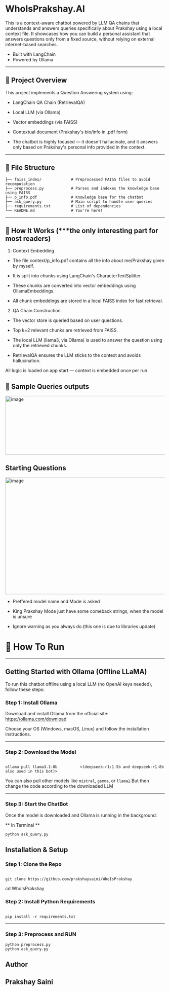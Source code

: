 # WhoIsPrakshay.AI

This is a context-aware chatbot powered by LLM QA chains that understands and answers queries specifically about Prakshay using a local context file. It showcases how you can build a personal assistant that answers questions only from a fixed source, without relying on external internet-based searches.
- Built with LangChain  
- Powered by Ollama


---

## 🔹 Project Overview

This project implements a Question Answering system using:

- LangChain QA Chain (RetrievalQA)

- Local LLM (via Ollama)

- Vector embeddings (via FAISS)

- Contextual document (Prakshay's bio/info in .pdf form)

- The chatbot is highly focused — it doesn't hallucinate, and it answers only based on Prakshay's personal info provided in the context.

---

## 🔹 File Structure
```
├── faiss_index/             # Preprocessed FAISS files to avoid recomputation
├── preprocess.py            # Parses and indexes the knowledge base using FAISS
├── p_info.pdf               # Knowledge base for the chatbot
├── ask_query.py             # Main script to handle user queries
├── requirements.txt         # List of dependencies
└── README.md                # You're here!
```

  ---
  
## 🔹 How It Works  (***the only interesting part for most readers)
  1. Context Embedding
- The file context/p_info.pdf contains all the info about me/Prakshay given by myself.

- It is split into chunks using LangChain's CharacterTextSplitter.

- These chunks are converted into vector embeddings using OllamaEmbeddings.

- All chunk embeddings are stored in a local FAISS index for fast retrieval.

2. QA Chain Construction
- The vector store is queried based on user questions.

- Top k=2 relevant chunks are retrieved from FAISS.

- The local LLM (llama3, via Ollama) is used to answer the question using only the retrieved chunks.

- RetrievalQA ensures the LLM sticks to the context and avoids hallucination.


All logic is loaded on app start — context is embedded once per run.

## 🔹 Sample Queries outputs
  <img width="1453" height="185" alt="image" src="https://github.com/user-attachments/assets/7d8d28c4-68ca-4eb9-9ec9-25447e11722e" />

## Starting Questions
<img width="1455" height="369" alt="image" src="https://github.com/user-attachments/assets/234d6953-d144-49e3-882e-dee4f283c404" />

- Preffered model name and Mode is asked
  
- King Prakshay Mode just have some comeback strings, when the model is unsure
  
- Ignore warning as you always do.(this one is due to libraries update)

# 🔹 How To Run
---
## Getting Started with Ollama (Offline LLaMA)

To run this chatbot offline using a local LLM (no OpenAI keys needed), follow these steps:

### Step 1: Install Ollama

Download and install Ollama from the official site:  
https://ollama.com/download

Choose your OS (Windows, macOS, Linux) and follow the installation instructions.

---

### Step 2: Download the Model

```

ollama pull llama3.1:8b          <(deepseek-r1:1.5b and deepseek-r1:8b also used in this bot)>
```
You can also pull other models like `mistral`, `gemma`, or `llama2`.But then change the code according to the downloaded LLM

---

### Step 3: Start the ChatBot

Once the model is downloaded and Ollama is running in the background:

** In Terminal **

```
python ask_query.py
```
## Installation & Setup

### Step 1: Clone the Repo

```

git clone https://github.com/prakshaysaini/WhoIsPrakshay
```
cd WhoIsPrakshay

### Step 2: Install Python Requirements

```

pip install -r requirements.txt
```
---

### Step 3: Preprocess and RUN
```
python preprocess.py
python ask_query.py
```
## Author

**Prakshay Saini**  
---
